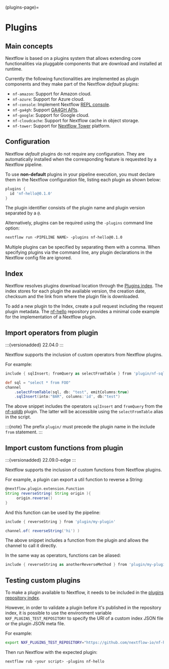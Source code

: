 (plugins-page)=

# Plugins

## Main concepts

Nextflow is based on a plugins system that allows extending core functionalities via pluggable components that are download and installed at runtime.

Currently the following functionalities are implemented as plugin components and they make part of the Nextflow *default* plugins:

- `nf-amazon`: Support for Amazon cloud.
- `nf-azure`: Support for Azure cloud.
- `nf-console`: Implement Nextflow [REPL console](https://www.nextflow.io/blog/2015/introducing-nextflow-console.html).
- `nf-ga4gh`: Support [GA4GH APIs](https://www.ga4gh.org/).
- `nf-google`: Support for Google cloud.
- `nf-cloudcache`: Support for Nextflow cache in object storage.
- `nf-tower`: Support for [Nextflow Tower](https://tower.nf) platform.

## Configuration

Nextflow *default* plugins do not require any configuration. They are automatically installed when the corresponding feature is requested by a Nextflow pipeline.

To use **non-default** plugins in your pipeline execution, you must declare them in the Nextflow configuration file, listing each plugin as shown below:

```groovy
plugins {
  id 'nf-hello@0.1.0'
}
```

The plugin identifier consists of the plugin name and plugin version separated by a `@`.

Alternatively, plugins can be required using the `-plugins` command line option:

```bash
nextflow run <PIPELINE NAME> -plugins nf-hello@0.1.0
```

Multiple plugins can be specified by separating them with a comma. When specifying plugins via the command line, any plugin declarations in the Nextflow config file are ignored.

## Index

Nextflow resolves plugins download location through the [Plugins index](https://github.com/nextflow-io/plugins/). The index stores for each plugin the available version, the creation date, checksum and the link from where the plugin file is downloaded.

To add a new plugin to the Index, create a pull request including the request plugin metadata. The [nf-hello](https://github.com/nextflow-io/nf-hello) repository provides a minimal code example for the implementation of a Nextflow plugin.

## Import operators from plugin

:::{versionadded} 22.04.0
:::

Nextflow supports the inclusion of custom operators from Nextflow plugins.

For example:

```groovy
include { sqlInsert; fromQuery as selectFromTable } from 'plugin/nf-sqldb'

def sql = "select * from FOO"
channel
    .selectFromTable(sql, db: "test", emitColumns:true)
    .sqlInsert(into:"BAR", columns:'id', db:"test")
```

The above snippet includes the operators `sqlInsert` and `fromQuery` from the [nf-sqldb](https://github.com/nextflow-io/nf-sqldb) plugin. The latter will be accessible using the `selectFromTable` alias in the script.

:::{note}
The prefix `plugin/` must precede the plugin name in the include `from` statement.
:::

## Import custom functions from plugin

:::{versionadded} 22.09.0-edge
:::

Nextflow supports the inclusion of custom functions from Nextflow plugins.

For example, a plugin can export a util function to reverse a String:

```groovy
@nextflow.plugin.extension.Function
String reverseString( String origin ){
     origin.reverse()
}
```

And this function can be used by the pipeline:

```groovy
include { reverseString } from 'plugin/my-plugin'

channel.of( reverseString('hi') )
```

The above snippet includes a function from the plugin and allows the channel to call it directly.

In the same way as operators, functions can be aliased:

```groovy
include { reverseString as anotherReverseMethod } from 'plugin/my-plugin'
```

## Testing custom plugins

To make a plugin available to Nextflow, it needs to be included in the [plugins repository index](https://github.com/nextflow-io/plugins).

However, in order to validate a plugin before it's published in the repository index, it is possible to use the environment
variable `NXF_PLUGINS_TEST_REPOSITORY` to specify the URI of a custom index JSON file or the plugin JSON meta file.

For example:

```bash
export NXF_PLUGINS_TEST_REPOSITORY="https://github.com/nextflow-io/nf-hello/releases/download/0.3.0/nf-hello-0.3.0-meta.json"
```

Then run Nextflow with the expected plugin:

```bash
nextflow rub <your script> -plugins nf-hello
```
